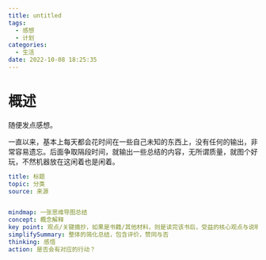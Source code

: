 ```yaml
---
title: untitled
tags:
  - 感想
  - 计划
categories:
  - 生活
date: 2022-10-08 18:25:35
---
```

# 概述

随便发点感想。

<!-- more -->

一直以来，基本上每天都会花时间在一些自己未知的东西上，没有任何的输出，非常容易遗忘。后面争取隔段时间，就输出一些总结的内容，无所谓质量，就图个好玩，不然机器放在这闲着也是闲着。


```yaml
title: 标题
topic: 分类
source: 来源


mindmap: 一张思维导图总结
concept: 概念解释
key point: 观点/关键摘抄，如果是书籍/其他材料，则是读完该书后，受益的核心观点与说明
simplifySummary: 整体的简化总结，包含评价，赞同与否
thinking: 感悟
action: 是否会有对应的行动？
```








